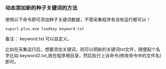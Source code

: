 ### 动态添加新的种子关键词的方法

使用以下命令即可添加种子关键词数据，不管采集程序有没有运行都可以！

    supurl-plus.exe loadkey keyword.txt
    
备注： keyword.txt 可以自定义。


比如在采集运行后，想要添加关键词，则可以把新的关键词txt文件，随便起个名字比如 keyword2.txt,放在程序根目录，然后执行上诉命令(修改命令中的文件名)即可。

